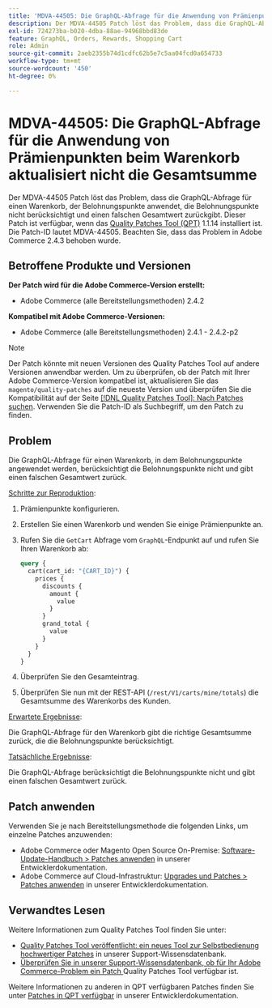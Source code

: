 ```yaml
---
title: 'MDVA-44505: Die GraphQL-Abfrage für die Anwendung von Prämienpunkten beim Warenkorb aktualisiert nicht die Gesamtsumme'
description: Der MDVA-44505 Patch löst das Problem, dass die GraphQL-Abfrage für einen Warenkorb, der Belohnungspunkte anwendet, die Belohnungspunkte nicht berücksichtigt und einen falschen Gesamtwert zurückgibt. Dieser Patch ist verfügbar, wenn das [Quality Patches Tool (QPT)](/help/announcements/adobe-commerce-announcements/magento-quality-patches-released-new-tool-to-self-serve-quality-patches.md) 1.1.14 installiert ist. Die Patch-ID lautet MDVA-44505. Beachten Sie, dass das Problem in Adobe Commerce 2.4.3 behoben wurde.
exl-id: 724273ba-b020-4dba-88ae-94968bbd83de
feature: GraphQL, Orders, Rewards, Shopping Cart
role: Admin
source-git-commit: 2aeb2355b74d1cdfc62b5e7c5aa04fcd0a654733
workflow-type: tm+mt
source-wordcount: '450'
ht-degree: 0%

---
```


# MDVA-44505: Die GraphQL-Abfrage für die Anwendung von Prämienpunkten beim Warenkorb aktualisiert nicht die Gesamtsumme

Der MDVA-44505 Patch löst das Problem, dass die GraphQL-Abfrage für einen Warenkorb, der Belohnungspunkte anwendet, die Belohnungspunkte nicht berücksichtigt und einen falschen Gesamtwert zurückgibt. Dieser Patch ist verfügbar, wenn das [Quality Patches Tool (QPT)](/help/announcements/adobe-commerce-announcements/magento-quality-patches-released-new-tool-to-self-serve-quality-patches.md) 1.1.14 installiert ist. Die Patch-ID lautet MDVA-44505. Beachten Sie, dass das Problem in Adobe Commerce 2.4.3 behoben wurde.

## Betroffene Produkte und Versionen

**Der Patch wird für die Adobe Commerce-Version erstellt:**

* Adobe Commerce (alle Bereitstellungsmethoden) 2.4.2

**Kompatibel mit Adobe Commerce-Versionen:**

* Adobe Commerce (alle Bereitstellungsmethoden) 2.4.1 - 2.4.2-p2

>[!NOTE]
>
>Der Patch könnte mit neuen Versionen des Quality Patches Tool auf andere Versionen anwendbar werden. Um zu überprüfen, ob der Patch mit Ihrer Adobe Commerce-Version kompatibel ist, aktualisieren Sie das `magento/quality-patches` auf die neueste Version und überprüfen Sie die Kompatibilität auf der Seite [[!DNL Quality Patches Tool]: Nach Patches suchen](https://experienceleague.adobe.com/tools/commerce-quality-patches/index.html). Verwenden Sie die Patch-ID als Suchbegriff, um den Patch zu finden.

## Problem

Die GraphQL-Abfrage für einen Warenkorb, in dem Belohnungspunkte angewendet werden, berücksichtigt die Belohnungspunkte nicht und gibt einen falschen Gesamtwert zurück.

<u>Schritte zur Reproduktion</u>:

1. Prämienpunkte konfigurieren.
1. Erstellen Sie einen Warenkorb und wenden Sie einige Prämienpunkte an.
1. Rufen Sie die `GetCart` Abfrage vom `GraphQL`-Endpunkt auf und rufen Sie Ihren Warenkorb ab:

   ```GraphQL
   query {
     cart(cart_id: "{CART_ID}") {
       prices {
         discounts {
           amount {
             value
           }
         }
         grand_total {
           value
         }
       }
     }
   }
   ```

1. Überprüfen Sie den Gesamteintrag.
1. Überprüfen Sie nun mit der REST-API (`/rest/V1/carts/mine/totals`) die Gesamtsumme des Warenkorbs des Kunden.

<u>Erwartete Ergebnisse</u>:

Die GraphQL-Abfrage für den Warenkorb gibt die richtige Gesamtsumme zurück, die die Belohnungspunkte berücksichtigt.

<u>Tatsächliche Ergebnisse</u>:

Die GraphQL-Abfrage berücksichtigt die Belohnungspunkte nicht und gibt einen falschen Gesamtwert zurück.

## Patch anwenden

Verwenden Sie je nach Bereitstellungsmethode die folgenden Links, um einzelne Patches anzuwenden:

* Adobe Commerce oder Magento Open Source On-Premise: [Software-Update-Handbuch > Patches anwenden](https://experienceleague.adobe.com/en/docs/commerce-operations/tools/quality-patches-tool/usage) in unserer Entwicklerdokumentation.
* Adobe Commerce auf Cloud-Infrastruktur: [Upgrades und Patches > Patches anwenden](https://experienceleague.adobe.com/en/docs/commerce-cloud-service/user-guide/develop/upgrade/apply-patches) in unserer Entwicklerdokumentation.

## Verwandtes Lesen

Weitere Informationen zum Quality Patches Tool finden Sie unter:

* [Quality Patches Tool veröffentlicht: ein neues Tool zur Selbstbedienung hochwertiger Patches](/help/announcements/adobe-commerce-announcements/magento-quality-patches-released-new-tool-to-self-serve-quality-patches.md) in unserer Support-Wissensdatenbank.
* [Überprüfen Sie in unserer Support-Wissensdatenbank, ob für Ihr Adobe Commerce-Problem ein Patch ](/help/support-tools/patches-available-in-qpt-tool/check-patch-for-magento-issue-with-magento-quality-patches.md) Quality Patches Tool verfügbar ist.

Weitere Informationen zu anderen in QPT verfügbaren Patches finden Sie unter [Patches in QPT verfügbar](https://experienceleague.adobe.com/tools/commerce-quality-patches/index.html) in unserer Entwicklerdokumentation.
